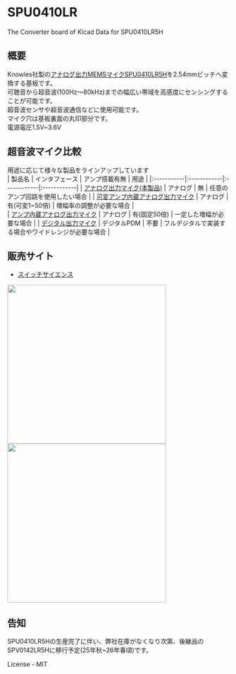 # SPU0410LR
The Converter board of Kicad Data for SPU0410LR5H

## 概要

Knowles社製の[アナログ出力MEMSマイクSPU0410LR5H][1]を2.54mmピッチへ変換する基板です。  
可聴音から超音波(100Hz～80kHz)までの幅広い帯域を高感度にセンシングすることが可能です。  
超音波センサや超音波通信などに使用可能です。  
マイク穴は基板裏面の丸印部分です。  
電源電圧1.5V~3.6V

## 超音波マイク比較
 用途に応じて様々な製品をラインアップしています  
| 製品名 | インタフェース | アンプ搭載有無 | 用途 | 
|:-----------|:------------|:------------|:------------|
| [アナログ出力マイク(本製品)][A] | アナログ | 無 | 任意のアンプ回路を使用したい場合 | 
| [可変アンプ内蔵アナログ出力マイク][B] | アナログ | 有(可変1~50倍) | 増幅率の調整が必要な場合 |	
| [アンプ内蔵アナログ出力マイク][C] |	アナログ | 有(固定50倍) | 一定した増幅が必要な場合	| 
| [デジタル出力マイク][D] |	デジタルPDM | 不要 | フルデジタルで実装する場合やワイドレンジが必要な場合 | 

## 販売サイト
  * [スイッチサイエンス][2]

<img src="https://github.com/meerstern/SPU0410LR/blob/master/SPU0410LR5H.png" width="360">


<img src="https://github.com/meerstern/SPU0410LR/blob/master/SPU0410LR5H2.png" width="360">

## 告知
SPU0410LR5Hの生産完了に伴い、弊社在庫がなくなり次第、後継品のSPV0142LR5Hに移行予定(25年秋~26年春頃)です。


License - MIT

[1]: https://www.digikey.jp/product-detail/ja/knowles/SPU0410LR5H-QB-7/423-1139-1-ND/2420983 "*1"
[2]: https://www.switch-science.com/products/3378


[A]: https://github.com/meerstern/SPU0410LR
[B]: https://github.com/meerstern/SPU0410LR_with_Amp
[C]: https://github.com/meerstern/SPU0410LR_with_VariableAmp
[D]: https://github.com/meerstern/SPH0641LU
